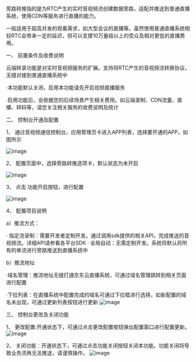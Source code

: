 旁路转推指的是为RTC产生的实时音视频流创建数据旁路，适配并推送到普通直播系统，使用CDN等服务进行直播的能力。

一般适用于超高并发的观看需求，如大型会议的直播等。虽然使用普通直播系统相较RTC会带来一定的延迟，但可以支撑10万量级以上的受众及相对更低的直播费用。

一、 前置条件及收费说明

云端转录功能是对实时音视频服务的扩展。支持将RTC产生的音视频流转换协议，无缝对接到普通直播系统中

·本功能默认关闭，启用本功能请先开启视频直播服务

·启用功能后，会依据您的后续场景产生相关费用。如云端录制、CDN流量、直播、转码等，请您关注相关服务的收费说明及统计

二、 控制台开通及配置

1、 通过音视频通信控制台，应用管理页卡进入APP列表，选择要开通的APP，如图所示

![image](https://user-images.githubusercontent.com/89631429/138047797-0d1312fa-e799-4bb7-8089-b8c782c2a1e7.png)


2、 配置页面中，选择旁路转推选项卡，默认状态为未开启

![image](https://user-images.githubusercontent.com/89631429/138047857-20ec6436-50bc-4861-9f2b-5fe16fca9acb.png)


3、 点击 功能开启按钮，进行配置

![image](https://user-images.githubusercontent.com/89631429/138047913-4089f08e-4b18-42dc-bee6-50cdca1e7b91.png)


4、 配置项目说明

a）推流方式：

· 指定流录制：需要开发者定制开发。通过调用sdk提供的相关API，完成推送的音视频流。详细API请参看各平台SDK
· 全局自动：无需定制开发。系统将默认将所有的单流进行旁路推送到直播系统中

b）推流地址

·域名管理：推流地址无缝打通京东云直播系统，可通过域名管理跳转到相关页面进行配置

·下拉列表：在直播系统中配置完成的域名可通过下拉框进行选择，如新配置的域名未出现，可通过更新列表按钮进行更新
![image](https://user-images.githubusercontent.com/89631429/138051936-a7353e08-9742-47ff-95b4-13b79d5c4953.png)



三、 控制台更改及关闭功能

1、 更改配置:开通状态下，可通过点击更改配置按钮弹出配置窗口进行配置更新。
![image](https://user-images.githubusercontent.com/89631429/138056224-c7175a60-0f28-481c-8016-880840a22353.png)


2、 关闭功能：开通状态下，可通过点击功能关闭按钮关闭本功能。功能关闭将导致业务流再无法推送，请谨慎操作。
![image](https://user-images.githubusercontent.com/89631429/138056365-be40b9d1-8e88-4bbe-adb7-a6a1ea22cbe4.png)






















